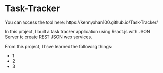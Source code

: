# Task-Tracker

You can access the tool here: https://kennyphan100.github.io/Task-Tracker/

In this project, I built a task tracker application using React.js with JSON Server to create REST JSON web services.

From this project, I have learned the following things:
* 1
* 2
* 3
